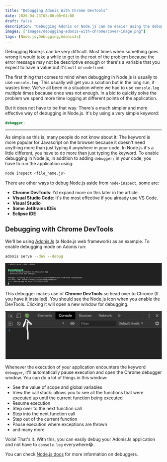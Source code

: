 ```yaml
---
title: "Debugging Adonis With Chrome DevTools"
date: 2020-04-23T08:00:00+01:00
draft: false
description: "Debugging Adonis or Node.js can be easier using the debugger keyword"
images: ["images/debugging-adonis-with-chrome/cover-image.png"]
tags: [Node.js,Debugging,AdonisJs]
---
```


Debugging Node.js can be very difficult. Most times when something goes wrong it would take a while to get to the root of the problem because the error message may not be descriptive enough or
there's a variable that you expect to have a value but it's `null` or `undefined`.

The first thing that comes to mind when debugging in Node.js is usually to use `console.log`. This usually will get you a solution but in the long run, it wastes time.
We've all been in a situation where we had to use `console.log` multiple times because once was not enough. In a bid to quickly solve the problem we spend more time logging at different
points of the application.

But it does not have to be that way. There's a much simpler and more effective way of debugging in Node.js. It's by using a very simple keyword:

```js
debugger;
```
****
As simple as this is, many people do not know about it. The keyword is more popular for Javascript on the browser because it doesn't need anything more than just typing it anywhere in your code.
In Node.js it's a little different, you have to do more than just typing the keyword. To enable debugging in Node.js, in addition to adding `debugger;` in your code, you have to run the application using:

```bash
node inspect <file_name.js>
```

There are other ways to debug Node.js aside from `node-inspect`, some are:

- **Chrome DevTools**: I'd expand more on this later in the article.
- **Visual Studio Code**: It's the most effective if you already use VS Code.
- **Visual Studio**
- **Some JetBrains IDEs**
- **Eclipse IDE**

## Debugging with Chrome DevTools

We'll be using [AdonisJs](https://adonisjs.com) (a Node.js web framework) as an example. To enable debugging mode on Adonis run:

```bash
adonis serve --dev --debug
```

![Adonis debug](/images/debugging-adonis-with-chrome/adonis-debugger.png)

This debugger makes use of **Chrome DevTools** so head over to Chrome (If you have it installed). You should see the Node.js icon when you enable the DevTools. Clicking it will open a new window for debugging.

![Chrome dev tools](/images/debugging-adonis-with-chrome/chrome-dev-tools.png)

Whenever the execution of your application encounters the keyword `debugger`, it'll automatically pause execution and open the Chrome debugger window. You can do a lot of things in this window:

- See the value of scope and global variables
- View the call stack: allows you to see all the functions that were executed up until the current function being executed
- Resume execution
- Step over to the next function call
- Step into the next function call
- Step out of the current function
- Pause execution where exceptions are thrown
- and many more

Voila! That's it. With this, you can easily debug your AdonisJs application and not have to `console.log` everywhere😂.

You can check [Node.js docs](https://nodejs.org/api/debugger.html) for more information on debuggers.